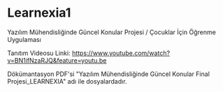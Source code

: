 # Learnexia1
Yazılım Mühendisliğinde Güncel Konular Projesi / Çocuklar İçin Öğrenme Uygulaması


Tanıtım Videosu Linki: https://www.youtube.com/watch?v=BN1ifNzaRJQ&feature=youtu.be

Dökümantasyon PDF'si "Yazılım Mühendisliğinde Güncel Konular Final Projesi_LEARNEXIA" adı ile dosyalardadır.
